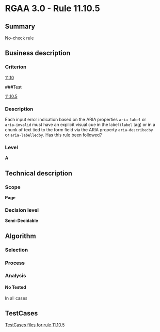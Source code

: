 # RGAA 3.0 -  Rule 11.10.5

## Summary

No-check rule

## Business description

### Criterion

[11.10](http://disic.github.io/rgaa_referentiel_en/RGAA3.0_Criteria_English_version_v1.html#crit-11-10)

###Test

[11.10.5](http://disic.github.io/rgaa_referentiel_en/RGAA3.0_Criteria_English_version_v1.html#test-11-10-5)

### Description
Each input
    error indication based on the ARIA properties
    <code>aria-label</code> or <code>aria-invalid</code> must have an explicit
    visual cue in the label (<code>label</code> tag) or in a chunk of
    text tied to the form field via the ARIA property
    <code>aria-describedby</code> or <code>aria-labelledby</code>. Has this rule
    been followed? 


### Level

**A**

## Technical description

### Scope

**Page**

### Decision level

**Semi-Decidable**

## Algorithm

### Selection

### Process

### Analysis

#### No Tested 

In all cases




##  TestCases 

[TestCases files for rule 11.10.5](https://github.com/Asqatasun/Asqatasun/tree/master/rules/rules-rgaa3.0/src/test/resources/testcases/rgaa30/Rgaa30Rule111005/) 


